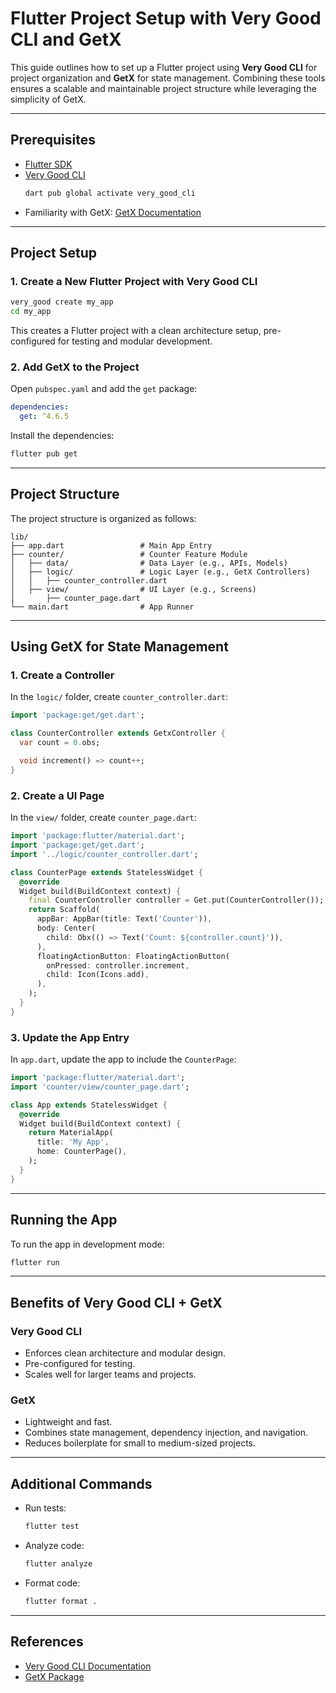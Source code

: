 # Flutter Project Setup with Very Good CLI and GetX

This guide outlines how to set up a Flutter project using **Very Good CLI** for project organization and **GetX** for state management. Combining these tools ensures a scalable and maintainable project structure while leveraging the simplicity of GetX.

---

## Prerequisites
- [Flutter SDK](https://flutter.dev/docs/get-started/install)
- [Very Good CLI](https://verygood.ventures/blog/introducing-the-very-good-cli)
  ```bash
  dart pub global activate very_good_cli
  ```
- Familiarity with GetX: [GetX Documentation](https://pub.dev/packages/get)

---

## Project Setup

### 1. Create a New Flutter Project with Very Good CLI
```bash
very_good create my_app
cd my_app
```

This creates a Flutter project with a clean architecture setup, pre-configured for testing and modular development.

### 2. Add GetX to the Project
Open `pubspec.yaml` and add the `get` package:

```yaml
dependencies:
  get: ^4.6.5
```

Install the dependencies:
```bash
flutter pub get
```

---

## Project Structure
The project structure is organized as follows:

```
lib/
├── app.dart                 # Main App Entry
├── counter/                 # Counter Feature Module
│   ├── data/                # Data Layer (e.g., APIs, Models)
│   ├── logic/               # Logic Layer (e.g., GetX Controllers)
│   │   ├── counter_controller.dart
│   ├── view/                # UI Layer (e.g., Screens)
│       ├── counter_page.dart
└── main.dart                # App Runner
```

---

## Using GetX for State Management

### 1. Create a Controller
In the `logic/` folder, create `counter_controller.dart`:

```dart
import 'package:get/get.dart';

class CounterController extends GetxController {
  var count = 0.obs;

  void increment() => count++;
}
```

### 2. Create a UI Page
In the `view/` folder, create `counter_page.dart`:

```dart
import 'package:flutter/material.dart';
import 'package:get/get.dart';
import '../logic/counter_controller.dart';

class CounterPage extends StatelessWidget {
  @override
  Widget build(BuildContext context) {
    final CounterController controller = Get.put(CounterController());
    return Scaffold(
      appBar: AppBar(title: Text('Counter')),
      body: Center(
        child: Obx(() => Text('Count: ${controller.count}')),
      ),
      floatingActionButton: FloatingActionButton(
        onPressed: controller.increment,
        child: Icon(Icons.add),
      ),
    );
  }
}
```

### 3. Update the App Entry
In `app.dart`, update the app to include the `CounterPage`:

```dart
import 'package:flutter/material.dart';
import 'counter/view/counter_page.dart';

class App extends StatelessWidget {
  @override
  Widget build(BuildContext context) {
    return MaterialApp(
      title: 'My App',
      home: CounterPage(),
    );
  }
}
```

---

## Running the App

To run the app in development mode:
```bash
flutter run
```

---

## Benefits of Very Good CLI + GetX

### Very Good CLI
- Enforces clean architecture and modular design.
- Pre-configured for testing.
- Scales well for larger teams and projects.

### GetX
- Lightweight and fast.
- Combines state management, dependency injection, and navigation.
- Reduces boilerplate for small to medium-sized projects.

---

## Additional Commands
- Run tests:
  ```bash
  flutter test
  ```
- Analyze code:
  ```bash
  flutter analyze
  ```
- Format code:
  ```bash
  flutter format .
  ```

---

## References
- [Very Good CLI Documentation](https://verygood.ventures/blog/introducing-the-very-good-cli)
- [GetX Package](https://pub.dev/packages/get)
